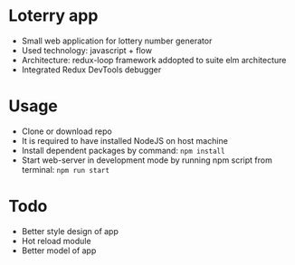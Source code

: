 # Loterry app
- Small web application for lottery number generator
- Used technology: javascript + flow
- Architecture: redux-loop framework addopted to suite elm architecture
- Integrated Redux DevTools debugger

# Usage
- Clone or download repo
- It is required to have installed NodeJS on host machine
- Install dependent packages by command: `npm install`
- Start web-server in development mode by running npm script from terminal: `npm run start`

# Todo
- Better style design of app
- Hot reload module
- Better model of app